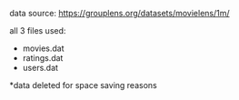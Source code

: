 data source: https://grouplens.org/datasets/movielens/1m/

all 3 files used:

* movies.dat
* ratings.dat
* users.dat

*data deleted for space saving reasons